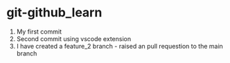 # git-github_learn

1. My first commit 
2. Second commit using vscode extension 
3. I have created a feature_2 branch - raised an pull requestion to the main branch 